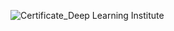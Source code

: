 ![Certificate_Deep Learning Institute](https://user-images.githubusercontent.com/89450637/145318731-a4e1c2a3-d7d4-4da0-a4b0-fc7725299537.jpg)

